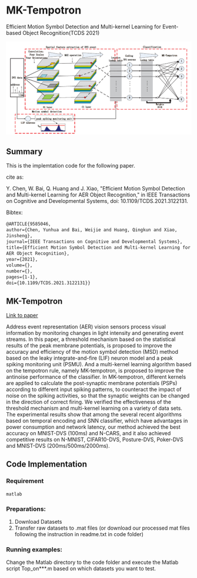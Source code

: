 # MK-Tempotron
Efficient Motion Symbol Detection and Multi-kernel Learning for Event-based Object Recognition(TCDS 2021)

![imgage](https://github.com/BEJ97/MK-Tempotron/blob/main/image/framework%20of%20MK-Tempotron.png)
## Summary
This is the implemtation code for the following paper.

cite as:

Y. Chen, W. Bai, Q. Huang and J. Xiao, "Efficient Motion Symbol Detection and Multi-kernel Learning for AER Object Recognition," in IEEE Transactions on Cognitive and Developmental Systems, doi: 10.1109/TCDS.2021.3122131.

Bibtex:

```
@ARTICLE{9585046,
author={Chen, Yunhua and Bai, Weijie and Huang, Qingkun and Xiao, Jinsheng},
journal={IEEE Transactions on Cognitive and Developmental Systems},
title={Efficient Motion Symbol Detection and Multi-kernel Learning for AER Object Recognition},
year={2021},
volume={},
number={},
pages={1-1},
doi={10.1109/TCDS.2021.3122131}}
```

## MK-Tempotron

[Link to paper](https://ieeexplore.ieee.org/document/9585046)

Address event representation (AER) vision sensors process visual information by monitoring changes in light intensity and generating event streams. In this paper, a threshold mechanism based on the statistical results of the peak membrane potentials, is proposed to improve the accuracy and efficiency of the motion symbol detection (MSD) method based on the leaky integrate-and-fire (LIF) neuron model and a peak spiking monitoring unit (PSMU). And a multi-kernel learning algorithm based on the tempotron rule, namely MK-tempotron, is proposed to improve the antinoise performance of the classifier. In MK-tempotron, different kernels are applied to calculate the post-synaptic membrane potentials (PSPs) according to different input spiking patterns, to counteract the impact of noise on the spiking activities, so that the synaptic weights can be changed in the direction of correct firing. We verified the effectiveness of the threshold mechanism and multi-kernel learning on a variety of data sets. The experimental results show that among the several recent algorithms based on temporal encoding and SNN classifier, which have advantages in power consumption and network latency, our method achieved the best accuracy on MNIST-DVS (100ms) and N-CARS, and it also achieved competitive results on N-MNIST, CIFAR10-DVS, Posture-DVS, Poker-DVS and MNIST-DVS (200ms/500ms/2000ms).

## Code Implementation
### Requirement
```
matlab
```
### Preparations:
1. Download Datasets 
2. Transfer raw datasets to .mat files (or download our processed mat files following the instruction in readme.txt in code folder)
### Running examples:
Change the Matlab directory to the code folder and execute the Matlab script Top_on***.m based on which datasets you want to test.
